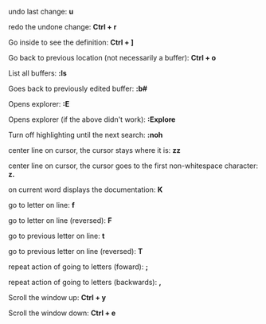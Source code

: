 undo last change: **u**

redo the undone change: **Ctrl + r**

Go inside to see the definition: **Ctrl + ]**

Go back to previous location (not necessarily a buffer): **Ctrl + o**

List all buffers: **:ls**

Goes back to previously edited buffer: **:b#**

Opens explorer: **:E** 

Opens explorer (if the above didn't work): **:Explore**

Turn off highlighting until the next search: **:noh**

center line on cursor, the cursor stays where it is: **zz**

center line on cursor, the cursor goes to the first non-whitespace character: **z.**

on current word displays the documentation: **K**

go to letter on line: **f**

go to letter on line (reversed): **F**

go to previous letter on line: **t**

go to previous letter on line (reversed): **T**

repeat action of going to letters (foward): **;**

repeat action of going to letters (backwards): **,**

Scroll the window up: **Ctrl + y**

Scroll the window down: **Ctrl + e**
